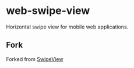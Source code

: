 # web-swipe-view

Horizontal swipe view for mobile web applications.

## Fork

Forked from [SwipeView](https://github.com/cubiq/SwipeView)
